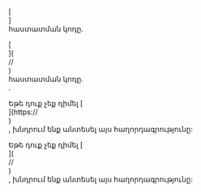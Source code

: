 [<br host>]<br action>հաստատման կոդը.<br code>

[<br host>](<br protocol>//<br host>)<br action>հաստատման կոդը.<br code>.

Եթե ​​դուք չեք դիմել [<br host>](https://<br host>)<br action>, խնդրում ենք անտեսել այս հաղորդագրությունը:

Եթե ​​դուք չեք դիմել [<br host>](<br protocol>//<br host>)<br action>, խնդրում ենք անտեսել այս հաղորդագրությունը:

